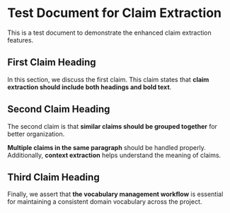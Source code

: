 # Test Document for Claim Extraction

This is a test document to demonstrate the enhanced claim extraction features.

## First Claim Heading

In this section, we discuss the first claim. This claim states that **claim extraction should include both headings and bold text**.

## Second Claim Heading

The second claim is that **similar claims should be grouped together** for better organization.

**Multiple claims in the same paragraph** should be handled properly. Additionally, **context extraction** helps understand the meaning of claims.

## Third Claim Heading

Finally, we assert that **the vocabulary management workflow** is essential for maintaining a consistent domain vocabulary across the project. 